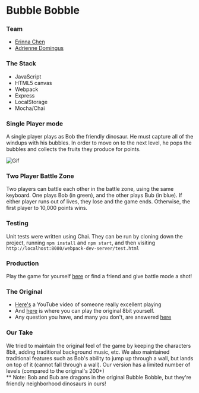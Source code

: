 # Bubble Bobble

### Team

* [Erinna Chen](https://github.com/erinnachen)
* [Adrienne Domingus](https://github.com/adriennedomingus)

### The Stack

* JavaScript
* HTML5 canvas
* Webpack
* Express
* LocalStorage
* Mocha/Chai

### Single Player mode

A single player plays as Bob the friendly dinosaur. He must capture all of the windups with his bubbles. In order to move on to the next level, he pops the bubbles and collects the fruits they produce for points.

![Gif](http://g.recordit.co/u35EwWHzXw.gif)

### Two Player Battle Zone

Two players can battle each other in the battle zone, using the same keyboard. One plays Bob (in green), and the other plays Bub (in blue). If either player runs out of lives, they lose and the game ends. Otherwise, the first player to 10,000 points wins.

### Testing

Unit tests were written using Chai. They can be run by cloning down the project, running `npm install` and `npm start`, and then visiting `http://localhost:8080/webpack-dev-server/test.html`

### Production

Play the game for yourself [here](http://bubble-bobble-redux.herokuapp.com/) or find a friend and give battle mode a shot!

### The Original
* [Here's](https://www.youtube.com/watch?v=O49OgQ_kogw&t=1m2s) a YouTube video of someone really excellent playing
* And [here](http://www.8bbit.com/play/bubble-bobble/156) is where you can play the original 8bit yourself.
* Any question you have, and many you don't, are answered [here](http://www.gamefaqs.com/nes/563392-bubble-bobble/faqs/11179)

### Our Take

We tried to maintain the original feel of the game by keeping the characters 8bit, adding traditional background music, etc. We also maintained traditional features such as Bob's ability to jump up through a wall, but lands on top of it (cannot fall through a wall). Our version has a limited number of levels (compared to the original's 200+)   
  ** Note: Bob and Bub are dragons in the original Bubble Bobble, but they're friendly neighborhood dinosaurs in ours!
